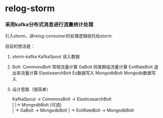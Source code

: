 # relog-storm

### 采用kafka分布式消息进行流量统计处理

引入storm，讲relog-consumer的处理逻辑依托给storm.

目前的想法是：

1. storm-kafka KafkaSpout 读入数据
2. Bolt: CommonsBolt 常规流量计算
         GaBolt     同类群组流量计算
         ExitRateBolt   退出率流量计算
         ElastisearchBolt   Es数据写入
         MongodbBolt    Mongodb数据写入
         
         
3. 设计思路（很简单）


    KafkaSpout -> CommonsBolt -> ElasticsearchBolt     
              |              |-> MongodbBolt (可选)                             
              | -> GaBolt      -> MongodbBolt 
              | -> ExitRateBolt -> MongodbBolt 
   
